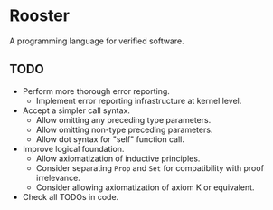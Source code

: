 # Rooster
A programming language for verified software.

## TODO
* Perform more thorough error reporting.
  - Implement error reporting infrastructure at kernel level.
* Accept a simpler call syntax.
  - Allow omitting any preceding type parameters.
  - Allow omitting non-type preceding parameters.
  - Allow dot syntax for "self" function call.
* Improve logical foundation.
  - Allow axiomatization of inductive principles.
  - Consider separating `Prop` and `Set` for compatibility with proof irrelevance.
  - Consider allowing axiomatization of axiom K or equivalent.
* Check all TODOs in code.

